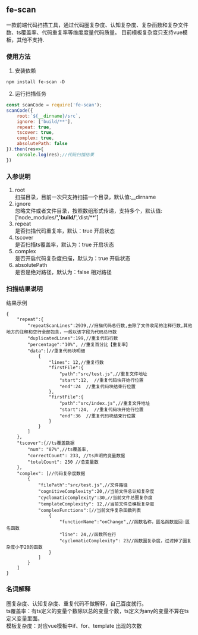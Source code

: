 ## fe-scan
一款前端代码扫描工具，通过代码圈复杂度、认知复杂度、复杂函数和复杂文件数、ts覆盖率、代码重复率等维度度量代码质量。
目前模板复杂度只支持vue模板，其他不支持.


### 使用方法
1. 安装依赖

```
npm install fe-scan -D
```
2. 运行扫描任务

```javascript
const scanCode = require('fe-scan');
scanCode({
	root:`${__dirname}/src`,
	ignore: ['build/**'],
	repeat: true,
	tscover: true,
	complex: true,
	absolutePath: false
}).then(res=>{
	console.log(res);//代码扫描结果
})

```
### 入参说明
1. root  
扫描目录，目前一次只支持扫描一个目录，默认值:__dirname  
2. ignore  
忽略文件或者文件目录，按照数组形式传递，支持多个，默认值: ['node_modules/**','build/**','dist/**']  
3. repeat  
是否扫描代码重复率，默认：true 开启状态  
4. tscover  
是否扫描ts覆盖率，默认为：true 开启状态
5. complex  
是否开启代码复杂度扫描，默认为：true 开启状态
6. absolutePath  
是否是绝对路径，默认为：false 相对路径


### 扫描结果说明
结果示例

```
{
	"repeat":{
		"repeatScanLines":2939,//扫描代码总行数,去除了文件收尾的注释行数,其他地方的注释和空行全部包含，一般以该字段为代码总行数
		"duplicatedLines":199,//重复代码行数
		"percentage":"10%", //重复百分比【重复率】
		"data":[//重复代码块明细
			{
				"lines": 12,//重复行数
				"firstFile":{
					"path":"src/test.js",//重复文件地址
					"start":12,  //重复代码块开始行位置
					"end":24  //重复代码块结束行位置
				},
				"firstFile":{
					"path":"src/index.js",//重复文件地址
					"start":24,  //重复代码块开始行位置
					"end":36  //重复代码块结束行位置
				}
			}
		]
	},
	"tscover":{//ts覆盖数据
		"num": "87%",//ts覆盖率,
		"correctCount": 233, //ts声明的变量数据
		"totalCount": 250 //总变量数
	},
	"complex": [//代码复杂度数据
		{
			"filePath":"src/test.js",//文件路径
			"cognitiveComplexity":20,//当前文件总认知复杂度
			"cyclomaticComplexity":30,//当前文件总圈复杂度
			"templateComplexity": 12,//当前文件总模板复杂度
			"complexFunctions":[//当前文件复杂函数列表
				{
					"functionName":"onChange",//函数名称，匿名函数返回:匿名函数
					"line": 24,//函数所在行
					"cyclomaticComplexity": 23//函数圈复杂度，过滤掉了圈复杂度小于20的函数
				}
			]
		}
	]
}
```

### 名词解释
圈复杂度、认知复杂度、重复代码不做解释，自己百度就行。  
ts覆盖率：有ts定义的变量个数除以总的变量个数，ts定义为any的变量不算在ts定义变量里面。  
模板复杂度：对应vue模板中if、for、template 出现的次数

